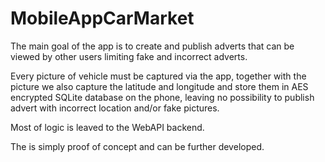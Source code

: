 # MobileAppCarMarket

The main goal of the app is to create and publish adverts that can be viewed by other users limiting fake and incorrect adverts.

Every picture of vehicle must be captured via the app, together with the picture we also capture the latitude and longitude and store them in AES encrypted SQLite database on the phone, leaving no possibility to publish advert with incorrect location and/or fake pictures.

Most of logic is leaved to the WebAPI backend.

The is simply proof of concept and can be further developed.
